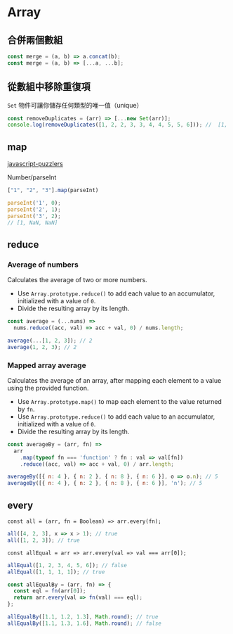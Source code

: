 # Array

## 合併兩個數組

```js
const merge = (a, b) => a.concat(b);
const merge = (a, b) => [...a, ...b];
```

## 從數組中移除重復項

`Set` 物件可讓你儲存任何類型的唯一值（unique）

```js
const removeDuplicates = (arr) => [...new Set(arr)];
console.log(removeDuplicates([1, 2, 2, 3, 3, 4, 4, 5, 5, 6])); //  [1, 2, 3, 4, 5, 6]
```

## map

[javascript-puzzlers](https://github.com/xiaoyu2er/blog/issues/1)

Number/parseInt

```js
["1", "2", "3"].map(parseInt)

parseInt('1', 0);
parseInt('2', 1);
parseInt('3', 2);
// [1, NaN, NaN]
```

## reduce

### Average of numbers

Calculates the average of two or more numbers.

- Use `Array.prototype.reduce()` to add each value to an accumulator, initialized with a value of `0`.
- Divide the resulting array by its length.

```js
const average = (...nums) =>
  nums.reduce((acc, val) => acc + val, 0) / nums.length;
```

```js
average(...[1, 2, 3]); // 2
average(1, 2, 3); // 2
```

### Mapped array average

Calculates the average of an array, after mapping each element to a value using the provided function.

- Use `Array.prototype.map()` to map each element to the value returned by `fn`.
- Use `Array.prototype.reduce()` to add each value to an accumulator, initialized with a value of `0`.
- Divide the resulting array by its length.

```js
const averageBy = (arr, fn) =>
  arr
    .map(typeof fn === 'function' ? fn : val => val[fn])
    .reduce((acc, val) => acc + val, 0) / arr.length;
```

```js
averageBy([{ n: 4 }, { n: 2 }, { n: 8 }, { n: 6 }], o => o.n); // 5
averageBy([{ n: 4 }, { n: 2 }, { n: 8 }, { n: 6 }], 'n'); // 5
```

## every

`const all = (arr, fn = Boolean) => arr.every(fn);`

```js
all([4, 2, 3], x => x > 1); // true
all([1, 2, 3]); // true
```

`const allEqual = arr => arr.every(val => val === arr[0]);`

```js
allEqual([1, 2, 3, 4, 5, 6]); // false
allEqual([1, 1, 1, 1]); // true
```

```js
const allEqualBy = (arr, fn) => {
  const eql = fn(arr[0]);
  return arr.every(val => fn(val) === eql);
};
```

```js
allEqualBy([1.1, 1.2, 1.3], Math.round); // true
allEqualBy([1.1, 1.3, 1.6], Math.round); // false
```

